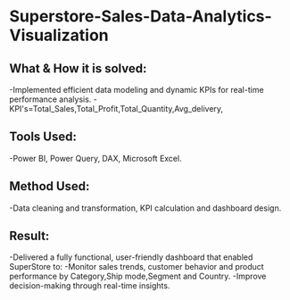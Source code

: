 # Superstore-Sales-Data-Analytics-Visualization
## What & How it is solved:
-Implemented efficient data modeling and dynamic KPIs for real-time performance analysis. -KPI's=Total_Sales,Total_Profit,Total_Quantity,Avg_delivery,
## Tools Used:
-Power BI, Power Query, DAX, Microsoft Excel.
## Method Used:
-Data cleaning and transformation, KPI calculation and dashboard design.
## Result:
-Delivered a fully functional, user-friendly dashboard that enabled SuperStore to: -Monitor sales trends, customer behavior and product performance by Category,Ship mode,Segment and Country. -Improve decision-making through real-time insights.
